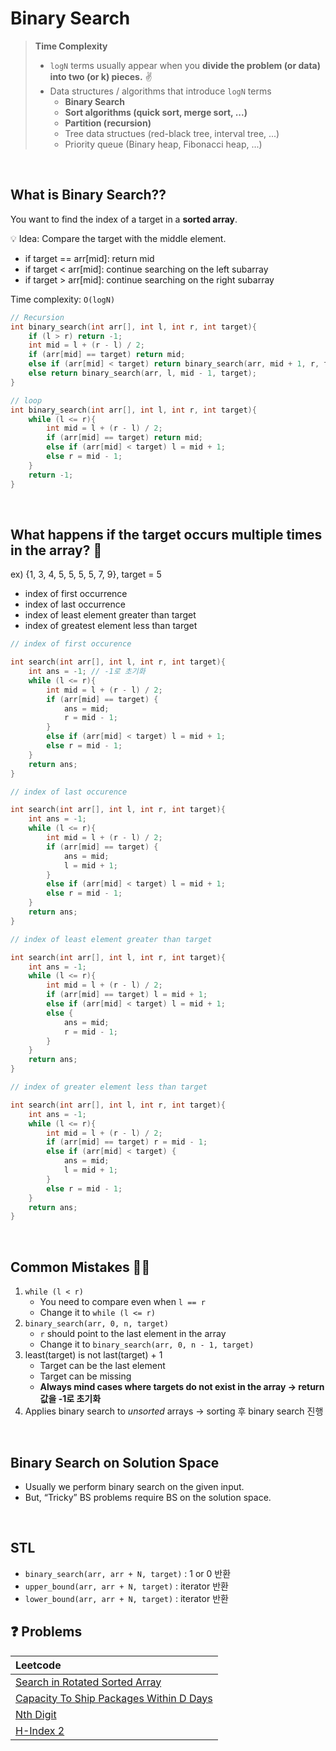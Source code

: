 # Binary Search

> **Time Complexity**
>
> - `logN` terms usually appear when you **divide the problem (or data) into two (or k) pieces.** ✌️
> - Data structures / algorithms that introduce `logN` terms
>   - **Binary Search**
>   - **Sort algorithms (quick sort, merge sort, ...)**
>   - **Partition (recursion)**
>   - Tree data structues (red-black tree, interval tree, ...)
>   - Priority queue (Binary heap, Fibonacci heap, ...)

<br/>

## What is Binary Search??

You want to find the index of a target in a **sorted array**.

💡 Idea: Compare the target with the middle element.

- if target == arr[mid]: return mid
- if target < arr[mid]: continue searching on the left subarray
- if target > arr[mid]: continue searching on the right subarray

Time complexity: `O(logN)`

```cpp
// Recursion
int binary_search(int arr[], int l, int r, int target){
	if (l > r) return -1;
	int mid = l + (r - l) / 2;
	if (arr[mid] == target) return mid;
	else if (arr[mid] < target) return binary_search(arr, mid + 1, r, target);
	else return binary_search(arr, l, mid - 1, target);
}
```

```cpp
// loop
int binary_search(int arr[], int l, int r, int target){
	while (l <= r){
		int mid = l + (r - l) / 2;
		if (arr[mid] == target) return mid;
		else if (arr[mid] < target) l = mid + 1;
		else r = mid - 1;
	}
	return -1;
}
```

<br/>

## What happens if the target occurs multiple times in the array? 🤔

ex) {1, 3, 4, 5, 5, 5, 5, 7, 9}, target = 5

- index of first occurrence
- index of last occurrence
- index of least element greater than target
- index of greatest element less than target

```cpp
// index of first occurence

int search(int arr[], int l, int r, int target){
	int ans = -1; // -1로 초기화
	while (l <= r){
		int mid = l + (r - l) / 2;
		if (arr[mid] == target) {
			ans = mid;
			r = mid - 1;
		}
		else if (arr[mid] < target) l = mid + 1;
		else r = mid - 1;
	}
	return ans;
}
```

```cpp
// index of last occurence

int search(int arr[], int l, int r, int target){
	int ans = -1;
	while (l <= r){
		int mid = l + (r - l) / 2;
		if (arr[mid] == target) {
			ans = mid;
			l = mid + 1;
		}
		else if (arr[mid] < target) l = mid + 1;
		else r = mid - 1;
	}
	return ans;
}
```

```cpp
// index of least element greater than target

int search(int arr[], int l, int r, int target){
	int ans = -1;
	while (l <= r){
		int mid = l + (r - l) / 2;
		if (arr[mid] == target) l = mid + 1;
		else if (arr[mid] < target) l = mid + 1;
		else {
			ans = mid;
			r = mid - 1;
		}
	}
	return ans;
}
```

```cpp
// index of greater element less than target

int search(int arr[], int l, int r, int target){
	int ans = -1;
	while (l <= r){
		int mid = l + (r - l) / 2;
		if (arr[mid] == target) r = mid - 1;
		else if (arr[mid] < target) {
			ans = mid;
			l = mid + 1;
		}
		else r = mid - 1;
	}
	return ans;
}
```

<br/>

## Common Mistakes 🤦‍♀️

1. `while (l < r)`
   - You need to compare even when `l == r`
   - Change it to `while (l <= r)`
2. `binary_search(arr, 0, n, target)`
   - `r` should point to the last element in the array
   - Change it to `binary_search(arr, 0, n - 1, target)`
3. least(target) is not last(target) + 1
   - Target can be the last element
   - Target can be missing
   - **Always mind cases where targets do not exist in the array → return 값을 -1로 초기화**
4. Applies binary search to _unsorted_ arrays → sorting 후 binary search 진행

<br/>

## Binary Search on Solution Space

- Usually we perform binary search on the given input.
- But, “Tricky” BS problems require BS on the solution space.

<br/>

## STL

- `binary_search(arr, arr + N, target)` : 1 or 0 반환
- `upper_bound(arr, arr + N, target)` : iterator 반환
- `lower_bound(arr, arr + N, target)` : iterator 반환

## ❓ Problems

| Leetcode                                                                                                                   |
| :------------------------------------------------------------------------------------------------------------------------- |
| [Search in Rotated Sorted Array](https://github.com/eunnbi/algorithm/blob/main/binary%20search/leetcode/33.cpp)            |
| [Capacity To Ship Packages Within D Days](https://github.com/eunnbi/algorithm/blob/main/binary%20search/leetcode/1011.cpp) |
| [Nth Digit](https://github.com/eunnbi/algorithm/blob/main/binary%20search/leetcode/400.cpp)                                |
| [H-Index 2](https://github.com/eunnbi/algorithm/blob/main/binary%20search/leetcode/275.cpp)                                |
